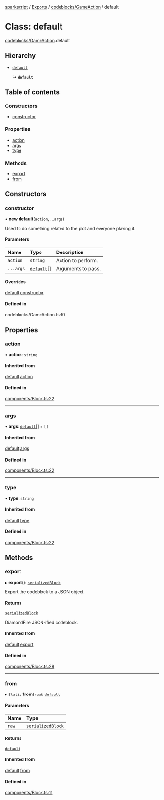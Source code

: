 [sparkscript](../README.md) / [Exports](../modules.md) / [codeblocks/GameAction](../modules/codeblocks_GameAction.md) / default

# Class: default

[codeblocks/GameAction](../modules/codeblocks_GameAction.md).default

## Hierarchy

- [`default`](components_Block.default.md)

  ↳ **`default`**

## Table of contents

### Constructors

- [constructor](codeblocks_GameAction.default.md#constructor)

### Properties

- [action](codeblocks_GameAction.default.md#action)
- [args](codeblocks_GameAction.default.md#args)
- [type](codeblocks_GameAction.default.md#type)

### Methods

- [export](codeblocks_GameAction.default.md#export)
- [from](codeblocks_GameAction.default.md#from)

## Constructors

### constructor

• **new default**(`action`, ...`args`)

Used to do something related to the plot and everyone playing it.

#### Parameters

| Name | Type | Description |
| :------ | :------ | :------ |
| `action` | `string` | Action to perform. |
| `...args` | [`default`](components_Value.default.md)[] | Arguments to pass. |

#### Overrides

[default](components_Block.default.md).[constructor](components_Block.default.md#constructor)

#### Defined in

codeblocks/GameAction.ts:10

## Properties

### action

• **action**: `string`

#### Inherited from

[default](components_Block.default.md).[action](components_Block.default.md#action)

#### Defined in

[components/Block.ts:22](https://github.com/UserUNP/sparkscript/blob/cae50c6/src/components/Block.ts#L22)

___

### args

• **args**: [`default`](components_Value.default.md)[] = `[]`

#### Inherited from

[default](components_Block.default.md).[args](components_Block.default.md#args)

#### Defined in

[components/Block.ts:22](https://github.com/UserUNP/sparkscript/blob/cae50c6/src/components/Block.ts#L22)

___

### type

• **type**: `string`

#### Inherited from

[default](components_Block.default.md).[type](components_Block.default.md#type)

#### Defined in

[components/Block.ts:22](https://github.com/UserUNP/sparkscript/blob/cae50c6/src/components/Block.ts#L22)

## Methods

### export

▸ **export**(): [`serializedBlock`](../interfaces/components_Block.serializedBlock.md)

Export the codeblock to a JSON object.

#### Returns

[`serializedBlock`](../interfaces/components_Block.serializedBlock.md)

DiamondFire JSON-ified codeblock.

#### Inherited from

[default](components_Block.default.md).[export](components_Block.default.md#export)

#### Defined in

[components/Block.ts:28](https://github.com/UserUNP/sparkscript/blob/cae50c6/src/components/Block.ts#L28)

___

### from

▸ `Static` **from**(`raw`): [`default`](components_Block.default.md)

#### Parameters

| Name | Type |
| :------ | :------ |
| `raw` | [`serializedBlock`](../interfaces/components_Block.serializedBlock.md) |

#### Returns

[`default`](components_Block.default.md)

#### Inherited from

[default](components_Block.default.md).[from](components_Block.default.md#from)

#### Defined in

[components/Block.ts:11](https://github.com/UserUNP/sparkscript/blob/cae50c6/src/components/Block.ts#L11)
